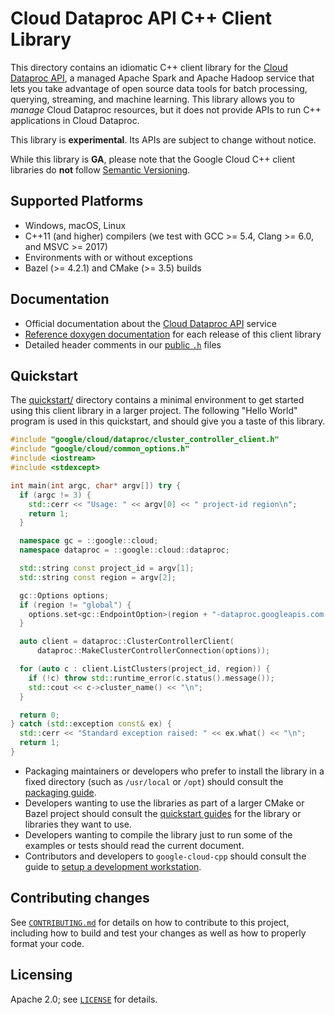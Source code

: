 # Cloud Dataproc API C++ Client Library

This directory contains an idiomatic C++ client library for the
[Cloud Dataproc API][cloud-service-docs], a managed Apache Spark and Apache
Hadoop service that lets you take advantage of open source data tools for batch
processing, querying, streaming, and machine learning. This library allows you
to *manage* Cloud Dataproc resources, but it does not provide APIs to run C++
applications in Cloud Dataproc.

This library is **experimental**. Its APIs are subject to change without notice.

While this library is **GA**, please note that the Google Cloud C++ client libraries do **not** follow
[Semantic Versioning](https://semver.org/).

## Supported Platforms

* Windows, macOS, Linux
* C++11 (and higher) compilers (we test with GCC >= 5.4, Clang >= 6.0, and
  MSVC >= 2017)
* Environments with or without exceptions
* Bazel (>= 4.2.1) and CMake (>= 3.5) builds

## Documentation

* Official documentation about the [Cloud Dataproc API][cloud-service-docs] service
* [Reference doxygen documentation][doxygen-link] for each release of this
  client library
* Detailed header comments in our [public `.h`][source-link] files

[cloud-service-docs]: https://cloud.google.com/dataproc
[doxygen-link]: https://googleapis.dev/cpp/google-cloud-dataproc/latest/
[source-link]: https://github.com/googleapis/google-cloud-cpp/tree/main/google/cloud/dataproc

## Quickstart

The [quickstart/](quickstart/README.md) directory contains a minimal environment
to get started using this client library in a larger project. The following
"Hello World" program is used in this quickstart, and should give you a taste of
this library.

<!-- inject-quickstart-start -->
```cc
#include "google/cloud/dataproc/cluster_controller_client.h"
#include "google/cloud/common_options.h"
#include <iostream>
#include <stdexcept>

int main(int argc, char* argv[]) try {
  if (argc != 3) {
    std::cerr << "Usage: " << argv[0] << " project-id region\n";
    return 1;
  }

  namespace gc = ::google::cloud;
  namespace dataproc = ::google::cloud::dataproc;

  std::string const project_id = argv[1];
  std::string const region = argv[2];

  gc::Options options;
  if (region != "global") {
    options.set<gc::EndpointOption>(region + "-dataproc.googleapis.com:443");
  }

  auto client = dataproc::ClusterControllerClient(
      dataproc::MakeClusterControllerConnection(options));

  for (auto c : client.ListClusters(project_id, region)) {
    if (!c) throw std::runtime_error(c.status().message());
    std::cout << c->cluster_name() << "\n";
  }

  return 0;
} catch (std::exception const& ex) {
  std::cerr << "Standard exception raised: " << ex.what() << "\n";
  return 1;
}
```
<!-- inject-quickstart-end -->

* Packaging maintainers or developers who prefer to install the library in a
  fixed directory (such as `/usr/local` or `/opt`) should consult the
  [packaging guide](/doc/packaging.md).
* Developers wanting to use the libraries as part of a larger CMake or Bazel
  project should consult the [quickstart guides](#quickstart) for the library
  or libraries they want to use.
* Developers wanting to compile the library just to run some of the examples or
  tests should read the current document.
* Contributors and developers to `google-cloud-cpp` should consult the guide to
  [setup a development workstation][howto-setup-dev-workstation].

[howto-setup-dev-workstation]: /doc/contributor/howto-guide-setup-development-workstation.md

## Contributing changes

See [`CONTRIBUTING.md`](../../../CONTRIBUTING.md) for details on how to
contribute to this project, including how to build and test your changes
as well as how to properly format your code.

## Licensing

Apache 2.0; see [`LICENSE`](../../../LICENSE) for details.

